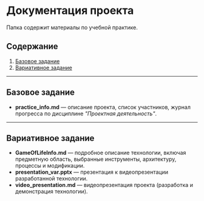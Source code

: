# Документация проекта

Папка содержит материалы по учебной практике.

## Содержание

1. [Базовое задание](#базовое-задание)
2. [Вариативное задание](#вариативное-задание)

---

## Базовое задание

- **practice_info.md** — описание проекта, список участников, журнал прогресса по дисциплине *"Проектная деятельность"*.

---

## Вариативное задание

- **GameOfLifeInfo.md** — подробное описание технологии, включая предметную область, выбранные инструменты, архитектуру, процессы и модификации.
- **presentation_var.pptx** — презентация к видеопрезентации разработанной технологии.
- **video_presentation.md** — видеопрезентация проекта (разработка и демонстрация технологии).

